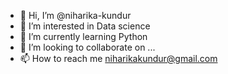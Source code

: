 - 👋 Hi, I’m @niharika-kundur
- 👀 I’m interested in Data science
- 🌱 I’m currently learning Python
- 💞️ I’m looking to collaborate on ...
- 📫 How to reach me niharikakundur@gmail.com

<!---
niharika-kundur/niharika-kundur is a ✨ special ✨ repository because its `README.md` (this file) appears on your GitHub profile.
You can click the Preview link to take a look at your changes.
--->
